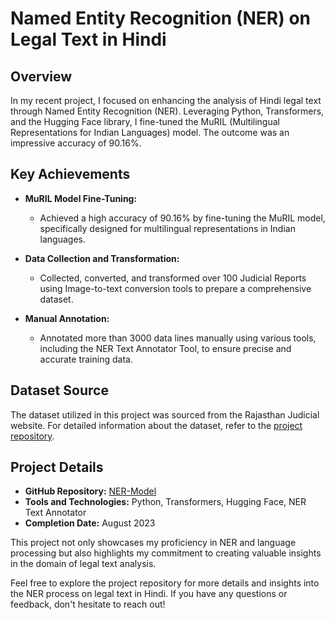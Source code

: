 # Named Entity Recognition (NER) on Legal Text in Hindi

## Overview

In my recent project, I focused on enhancing the analysis of Hindi legal text through Named Entity Recognition (NER). Leveraging Python, Transformers, and the Hugging Face library, I fine-tuned the MuRIL (Multilingual Representations for Indian Languages) model. The outcome was an impressive accuracy of 90.16%.

## Key Achievements

- **MuRIL Model Fine-Tuning:**
  - Achieved a high accuracy of 90.16% by fine-tuning the MuRIL model, specifically designed for multilingual representations in Indian languages.

- **Data Collection and Transformation:**
  - Collected, converted, and transformed over 100 Judicial Reports using Image-to-text conversion tools to prepare a comprehensive dataset.

- **Manual Annotation:**
  - Annotated more than 3000 data lines manually using various tools, including the NER Text Annotator Tool, to ensure precise and accurate training data.

## Dataset Source

The dataset utilized in this project was sourced from the Rajasthan Judicial website. For detailed information about the dataset, refer to the [project repository](https://github.com/Chitransh-Jaiswal/NER-Model/blob/main/README.md).

## Project Details

- **GitHub Repository:** [NER-Model](https://github.com/Chitransh-Jaiswal/NER-Model)
- **Tools and Technologies:** Python, Transformers, Hugging Face, NER Text Annotator
- **Completion Date:** August 2023

This project not only showcases my proficiency in NER and language processing but also highlights my commitment to creating valuable insights in the domain of legal text analysis.

Feel free to explore the project repository for more details and insights into the NER process on legal text in Hindi. If you have any questions or feedback, don't hesitate to reach out!
